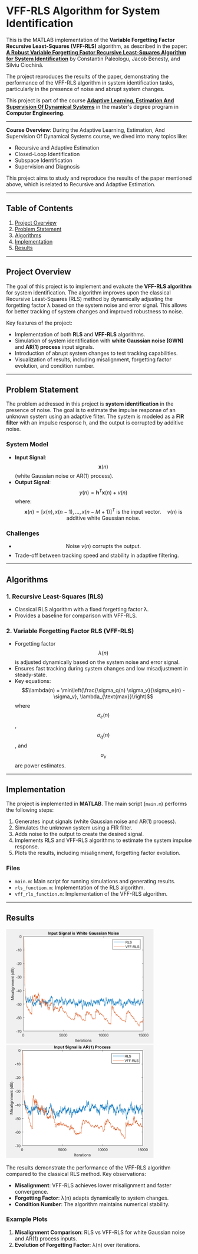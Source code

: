 # VFF-RLS Algorithm for System Identification

This is the MATLAB implementation of the **Variable Forgetting Factor Recursive Least-Squares (VFF-RLS)** algorithm, as described in the paper:  
**[A Robust Variable Forgetting Factor Recursive Least-Squares Algorithm for System Identification](https://ieeexplore.ieee.org/document/4639569)** by Constantin Paleologu, Jacob Benesty, and Silviu Ciochină.

The project reproduces the results of the paper, demonstrating the performance of the VFF-RLS algorithm in system identification tasks, particularly in the presence of noise and abrupt system changes.

This project is part of the course **[Adaptive Learning, Estimation And Supervision Of Dynamical Systems](https://unibg.coursecatalogue.cineca.it/insegnamenti/2024/8244_43621_16329/2021/8244/89?coorte=2023&schemaid=77316)** in the master's degree program in **Computer Engineering**.


---

**Course Overview**:
During the Adaptive Learning, Estimation, And Supervision Of Dynamical Systems course, we dived into many topics like:
- Recursive and Adaptive Estimation
- Closed-Loop Identification
- Subspace Identification
- Supervision and Diagnosis

This project aims to study and reproduce the results of the paper mentioned above, which is related to Recursive and Adaptive Estimation.

---

## Table of Contents
1. [Project Overview](#project-overview)
2. [Problem Statement](#problem-statement)
3. [Algorithms](#algorithms)
4. [Implementation](#implementation)
5. [Results](#results)


---

## Project Overview

The goal of this project is to implement and evaluate the **VFF-RLS algorithm** for system identification. The algorithm improves upon the classical Recursive Least-Squares (RLS) method by dynamically adjusting the forgetting factor λ based on the system noise and error signal. This allows for better tracking of system changes and improved robustness to noise.

Key features of the project:
- Implementation of both **RLS** and **VFF-RLS** algorithms.
- Simulation of system identification with **white Gaussian noise (GWN)** and **AR(1) process** input signals.
- Introduction of abrupt system changes to test tracking capabilities.
- Visualization of results, including misalignment, forgetting factor evolution, and condition number.

---

## Problem Statement

The problem addressed in this project is **system identification** in the presence of noise. The goal is to estimate the impulse response of an unknown system using an adaptive filter. The system is modeled as a **FIR filter** with an impulse response h, and the output is corrupted by additive noise.

### System Model
- **Input Signal**: $$\mathbf{x}(n)$$ (white Gaussian noise or AR(1) process).
- **Output Signal**:  
  $$y(n) = \mathbf{h}^T \mathbf{x}(n) + v(n)$$
  where:
$$\mathbf{x}(n) = [x(n), x(n-1), \dots, x(n-M+1)]^T \text{ is the input vector.} \quad v(n) \text{ is additive white Gaussian noise.}$$




### Challenges
- $$\text{Noise } v(n) \text{ corrupts the output.}$$
- Trade-off between tracking speed and stability in adaptive filtering.

---

## Algorithms

### 1. Recursive Least-Squares (RLS)
- Classical RLS algorithm with a fixed forgetting factor λ.
- Provides a baseline for comparison with VFF-RLS.

### 2. Variable Forgetting Factor RLS (VFF-RLS)
- Forgetting factor $$λ(n)$$ is adjusted dynamically based on the system noise and error signal.
- Ensures fast tracking during system changes and low misadjustment in steady-state.
- Key equations:
  $$\lambda(n) = \min\left(\frac{\sigma_q(n) \sigma_v}{\sigma_e(n) - \sigma_v}, \lambda_{\text{max}}\right)$$
  where $$\sigma_e(n)$$, $$\sigma_q(n)$$, and $$\sigma_v$$ are power estimates.


---

## Implementation

The project is implemented in **MATLAB**. The main script (`main.m`) performs the following steps:
1. Generates input signals (white Gaussian noise and AR(1) process).
2. Simulates the unknown system using a FIR filter.
3. Adds noise to the output to create the desired signal.
4. Implements RLS and VFF-RLS algorithms to estimate the system impulse response.
5. Plots the results, including misalignment, forgetting factor evolution.

### Files
- `main.m`: Main script for running simulations and generating results.
- `rls_function.m`: Implementation of the RLS algorithm.
- `vff_rls_function.m`: Implementation of the VFF-RLS algorithm.

---

## Results

<img src="./images/wgn_misalignment.png" alt="white Gaussian noise" width="400px">
</br>
<img src="./images/AR1_misalignment.png" alt="AR1 Process" width="400px">

The results demonstrate the performance of the VFF-RLS algorithm compared to the classical RLS method. Key observations:
- **Misalignment**: VFF-RLS achieves lower misalignment and faster convergence.
- **Forgetting Factor**: λ(n) adapts dynamically to system changes.
- **Condition Number**: The algorithm maintains numerical stability.

### Example Plots
1. **Misalignment Comparison**: RLS vs VFF-RLS for white Gaussian noise and AR(1) process inputs.
2. **Evolution of Forgetting Factor**: λ(n) over iterations.


